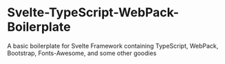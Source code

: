 # Svelte-TypeScript-WebPack-Boilerplate
A basic boilerplate for Svelte Framework containing TypeScript, WebPack, Bootstrap, Fonts-Awesome, and some other goodies
